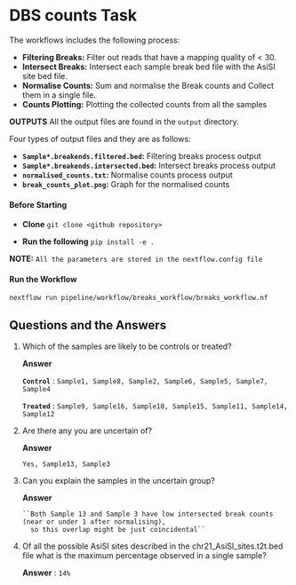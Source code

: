 ﻿
# DBS counts Task

The workflows includes the following process:
-  **Filtering Breaks:** Filter out reads that have a mapping quality of < 30.
-  **Intersect Breaks:** Intersect each sample break bed file with the AsiSI site bed file.
-  **Normalise Counts:** Sum and normalise the Break counts and Collect them in a single file.
-  **Counts Plotting:** Plotting the collected counts from all the samples

**OUTPUTS**
All the output files are found in the ``output`` directory.  

Four types of output files and they are as follows:
-  **``Sample*.breakends.filtered.bed``:** Filtering breaks process output
- **``Sample*.breakends.intersected.bed``:** Intersect breaks process output
- **``normalised_counts.txt``:** Normalise counts process output
- **``break_counts_plot.png``:** Graph for the normalised counts 

#### Before Starting
-  **Clone**
``git clone <github repository>``

- **Run the following**
``pip install -e .``

**NOTE:**
``All the parameters are stored in the nextflow.config file`` 

#### Run the Workflow
``nextflow run pipeline/workflow/breaks_workflow/breaks_workflow.nf``

## Questions and the Answers
1.  Which of the samples are likely to be controls or treated?
   
	**Answer**

	**``Control``** : ``Sample1, Sample8, Sample2, Sample6, Sample5, Sample7, Sample4``

	**``Treated``** : ``Sample9, Sample16, Sample10, Sample15, Sample11, Sample14,  Sample12`` 
	
2.  Are there any you are uncertain of?
   
	**Answer**

	``Yes, Sample13, Sample3``
3.  Can you explain the samples in the uncertain group?
   
       **Answer**  

        ``Both Sample 13 and Sample 3 have low intersected break counts (near or under 1 after normalising),
          so this overlap might be just coincidental``  

5.  Of all the possible AsiSI sites described in the chr21_AsiSI_sites.t2t.bed file what is the maximum percentage observed in a single sample?  

       **Answer** : ``14%``
